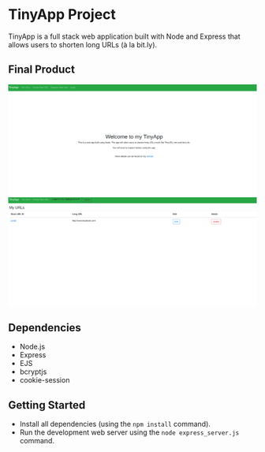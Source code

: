 # TinyApp Project

TinyApp is a full stack web application built with Node and Express that allows users to shorten long URLs (à la bit.ly).

## Final Product

!["Screenshot of home/landing page"](https://github.com/BryanChuinkam/tinyapp/blob/master/docs/home-page.png?raw=true)
!["screenshot of /urls page"](https://github.com/BryanChuinkam/tinyapp/blob/master/docs/urls-page.png?raw=true)

## Dependencies

- Node.js
- Express
- EJS
- bcryptjs
- cookie-session

## Getting Started

- Install all dependencies (using the `npm install` command).
- Run the development web server using the `node express_server.js` command.